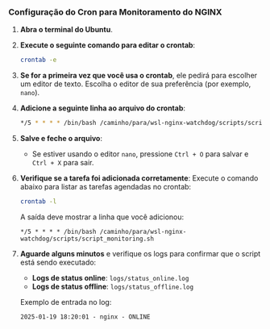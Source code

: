 

### **Configuração do Cron para Monitoramento do NGINX**

1. **Abra o terminal do Ubuntu**.
2. **Execute o seguinte comando para editar o crontab**:
   ```bash
   crontab -e
   ```

3. **Se for a primeira vez que você usa o crontab**, ele pedirá para escolher um editor de texto. Escolha o editor de sua preferência (por exemplo, `nano`).

4. **Adicione a seguinte linha ao arquivo do crontab**:
   ```bash
   */5 * * * * /bin/bash /caminho/para/wsl-nginx-watchdog/scripts/script_monitoring.sh
   ```

5. **Salve e feche o arquivo**:
   - Se estiver usando o editor `nano`, pressione `Ctrl + O` para salvar e `Ctrl + X` para sair.

6. **Verifique se a tarefa foi adicionada corretamente**:
   Execute o comando abaixo para listar as tarefas agendadas no crontab:
   ```bash
   crontab -l
   ```

   A saída deve mostrar a linha que você adicionou:
   ```
   */5 * * * * /bin/bash /caminho/para/wsl-nginx-watchdog/scripts/script_monitoring.sh
   ```

7. **Aguarde alguns minutos** e verifique os logs para confirmar que o script está sendo executado:
   - **Logs de status online**: `logs/status_online.log`
   - **Logs de status offline**: `logs/status_offline.log`

   Exemplo de entrada no log:
   ```
   2025-01-19 18:20:01 - nginx - ONLINE
   ```

